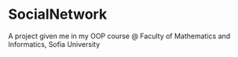 # SocialNetwork
A project given me in my OOP course @ Faculty of Mathematics and Informatics, Sofia University
